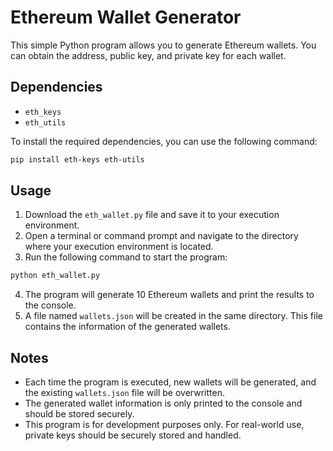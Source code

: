 # Ethereum Wallet Generator

This simple Python program allows you to generate Ethereum wallets. You can obtain the address, public key, and private key for each wallet.

## Dependencies

- `eth_keys`
- `eth_utils`

To install the required dependencies, you can use the following command:

```bash 
pip install eth-keys eth-utils
```

## Usage

1. Download the `eth_wallet.py` file and save it to your execution environment.
2. Open a terminal or command prompt and navigate to the directory where your execution environment is located.
3. Run the following command to start the program:

```bash
python eth_wallet.py
```


4. The program will generate 10 Ethereum wallets and print the results to the console.
5. A file named `wallets.json` will be created in the same directory. This file contains the information of the generated wallets.

## Notes

- Each time the program is executed, new wallets will be generated, and the existing `wallets.json` file will be overwritten.
- The generated wallet information is only printed to the console and should be stored securely.
- This program is for development purposes only. For real-world use, private keys should be securely stored and handled.

